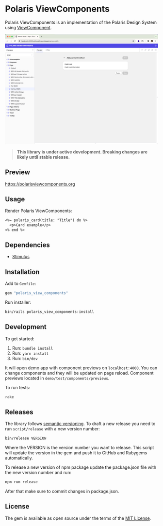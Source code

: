 # Polaris ViewComponents

Polaris ViewComponents is an implementation of the Polaris Design System using [ViewComponent](https://github.com/github/view_component).

![Polaris ViewComponents](.github/assets/preview.png)

> **This library is under active development. Breaking changes are likely until stable release.**

## Preview

https://polarisviewcomponents.org

## Usage

Render Polaris ViewComponents:

```erb
<%= polaris_card(title: "Title") do %>
  <p>Card example</p>
<% end %>
```

## Dependencies

- [Stimulus](https://stimulus.hotwired.dev/)

## Installation

Add to `Gemfile`:

```ruby
gem "polaris_view_components"
```

Run installer:
```bash
bin/rails polaris_view_components:install
```

## Development

To get started:

1. Run: `bundle install`
1. Run: `yarn install`
1. Run: `bin/dev`

It will open demo app with component previews on `localhost:4000`. You can change components and they will be updated on page reload. Component previews located in `demo/test/components/previews`.

To run tests:

```bash
rake
```

## Releases

The library follows [semantic versioning](https://semver.org/). To draft a new release you need to run `script/release` with a new version number:

```bash
bin/release VERSION
```

Where the VERSION is the version number you want to release. This script will update the version in the gem and push it to GitHub and Rubygems automatically.

To release a new version of npm package update the package.json file with the new version number and run:

```bash
npm run release
```

After that make sure to commit changes in package.json.

## License

The gem is available as open source under the terms of the [MIT License](https://opensource.org/licenses/MIT).
